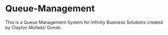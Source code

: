 # Queue-Management
This is a Queue Management System for Infinity Business Solutions created by Clayton Mufadzi Gondo
